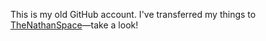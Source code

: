 This is my old GitHub account. I've transferred my things to [TheNathanSpace](https://github.com/TheNathanSpace)—take a look!
